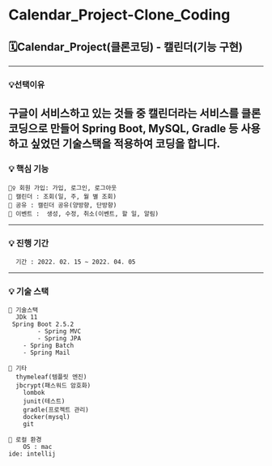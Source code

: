 # Calendar_Project-Clone_Coding

## 🗓Calendar_Project(클론코딩) - 캘린더(기능 구현)
----------------
### 💡선택이유

   구글이 서비스하고 있는 것들 중 캘린더라는 서비스를 클론 코딩으로 만들어 
   Spring Boot, MySQL, Gradle 등 사용하고 싶었던 기술스택을 적용하여 코딩을 합니다.
----------------
### 💡 핵심 기능

    🙋‍♀️ 회원 가입: 가입, 로그인, 로그아웃
    📆 캘린더 : 조회(일, 주, 월 별 조회)
    👥 공유 : 캘린더 공유(양방향, 단방향)
    🎪 이벤트 :  생성, 수정, 취소(이벤트, 할 일, 알림)
----------------
### 💡 진행 기간

      기간 : 2022. 02. 15 ~ 2022. 04. 05
---------------
### 💡 기술 스택
      
    📍 기술스택
      JDk 11
     Spring Boot 2.5.2 
     		- Spring MVC
     		- Spring JPA
		- Spring Batch
		- Spring Mail
      
    📍 기타 
      thymeleaf(템플릿 엔진)
      jbcrypt(패스워드 암호화)
	    lombok
	    junit(테스트)
	    gradle(프로젝트 관리)
	    docker(mysql)
	    git
      
    📍 로컬 환경
        OS : mac
	ide: intellij
	

